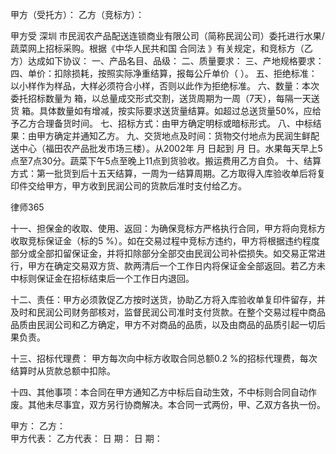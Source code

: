 
 甲方（受托方）： 
乙方（竞标方）：


甲方受
深圳
市民润农产品配送连锁商业有限公司（简称民润公司）委托进行水果/蔬菜网上招标采购。根据《中华人民共和国
合同法
》有关规定，和竞标方（乙方）达成如下协议： 
一、产品名目、品级：
二、质量要求：
三、产地规格要求：
四、单价：扣除损耗，按照实际净重结算，报每公斤单价（   ）。
五、拒绝标准：以小样作为样品，大样必须符合小样，否则以此作为拒绝标准。
六、数量：本次委托招标数量为  箱，以总量成交形式交割，送货周期为一周（7天），每隔一天送货  箱。具体数量如有增减，按实际要求送货量结算。如超过总送货量50%，应给予乙方合理备货时间。
七、招标方式：由甲方确定明标或暗标形式。
八、中标结果：由甲方确定并通知乙方。
九、交货地点及时间：货物交付地点为民润生鲜配送中心（福田农产品批发市场三楼）。从2002年 月 日起到  月  日。水果每天早上5点至7点30分。蔬菜下午5点至晚上11点到货验收。搬运费用乙方自负。
十、结算方式：第一批货到后十五天结算，一周为一结算周期。乙方取得入库验收单后将复印件交给甲方，甲方收到民润公司的货款后准时支付给乙方。




 
律师365






十一、担保金的收取、使用、返回：为确保竞标方严格执行合同，甲方将向竞标方收取竞标保证金（标的5 %）。如在交易过程中竞标方违约，甲方将根据违约程度部分或全部扣留保证金，并将扣除部分全部交由民润公司补偿损失。如交易正常进行，甲方在确定交易双方货、款两清后一个工作日内将保证金全部返回。若乙方未中标则保证金在招标结束后一个工作日内退回。

十二、责任：甲方必须敦促乙方按时送货，协助乙方将入库验收单复印件留存，并及时和民润公司财务部核对，监督民润公司准时支付货款。在整个交易过程中商品品质由民润公司和乙方确定，甲方不对商品的品质，以及由商品的品质引起一切后果负责。

十三、招标代理费： 甲方每次向中标方收取合同总额0.2 %的招标代理费，每次结算时从货款总额中扣除。

十四、其他事项：本合同在甲方通知乙方中标后自动生效，不中标则合同自动作废。其他未尽事宜，双方另行协商解决。本合同一式两份，甲、乙双方各执一份。





甲方：                                                 乙方：                     
甲方代表：                                             乙方代表：
日    期：                                             日    期：

 


 

 
 
 
 
 
  


  
 

  


  


  
 
 
 
 

